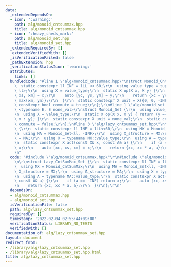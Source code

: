 ```yaml
---
data:
  _extendedDependsOn:
  - icon: ':warning:'
    path: alg/monoid_cntsummax.hpp
    title: alg/monoid_cntsummax.hpp
  - icon: ':heavy_check_mark:'
    path: alg/monoid_set.hpp
    title: alg/monoid_set.hpp
  _extendedRequiredBy: []
  _extendedVerifiedWith: []
  _isVerificationFailed: false
  _pathExtension: hpp
  _verificationStatusIcon: ':warning:'
  attributes:
    links: []
  bundledCode: "#line 1 \"alg/monoid_cntsummax.hpp\"\nstruct Monoid_CntSumMax {\r\n\
    \  static constexpr ll INF = 1LL << 60;\r\n  using value_type = tuple<ll, ll,\
    \ ll>;\r\n  using X = value_type;\r\n  static X op(X x, X y) {\r\n    auto [xc,\
    \ xs, xm] = x;\r\n    auto [yc, ys, ym] = y;\r\n    return {xc + yc, xs + ys,\
    \ max(xm, ym)};\r\n  }\r\n  static constexpr X unit = X({0, 0, -INF});\r\n  static\
    \ constexpr bool commute = true;\r\n};\r\n#line 1 \"alg/monoid_set.hpp\"\ntemplate\
    \ <typename E, E none_val>\r\nstruct Monoid_Set {\r\n  using value_type = E;\r\
    \n  using X = value_type;\r\n  static X op(X x, X y) { return (y == none_val ?\
    \ x : y); }\r\n  static constexpr X unit = none_val;\r\n  static constexpr bool\
    \ commute = false;\r\n};\n#line 3 \"alg/lazy_cntsummax_set.hpp\"\n\r\nstruct Lazy_CntSumMax_Set\
    \ {\r\n  static constexpr ll INF = 1LL<<60;\r\n  using MX = Monoid_CntSumMax;\r\
    \n  using MA = Monoid_Set<ll, -INF>;\r\n  using X_structure = MX;\r\n  using A_structure\
    \ = MA;\r\n  using X = typename MX::value_type;\r\n  using A = typename MA::value_type;\r\
    \n  static constexpr X act(const X& x, const A& a) {\r\n    if (a == -INF) return\
    \ x;\r\n    auto [xc, xs, xm] = x;\r\n    return {xc, xc * a, a};\r\n  }\r\n};\r\
    \n"
  code: "#include \"alg/monoid_cntsummax.hpp\"\r\n#include \"alg/monoid_set.hpp\"\r\
    \n\r\nstruct Lazy_CntSumMax_Set {\r\n  static constexpr ll INF = 1LL<<60;\r\n\
    \  using MX = Monoid_CntSumMax;\r\n  using MA = Monoid_Set<ll, -INF>;\r\n  using\
    \ X_structure = MX;\r\n  using A_structure = MA;\r\n  using X = typename MX::value_type;\r\
    \n  using A = typename MA::value_type;\r\n  static constexpr X act(const X& x,\
    \ const A& a) {\r\n    if (a == -INF) return x;\r\n    auto [xc, xs, xm] = x;\r\
    \n    return {xc, xc * a, a};\r\n  }\r\n};\r\n"
  dependsOn:
  - alg/monoid_cntsummax.hpp
  - alg/monoid_set.hpp
  isVerificationFile: false
  path: alg/lazy_cntsummax_set.hpp
  requiredBy: []
  timestamp: '2022-02-04 02:55:44+09:00'
  verificationStatus: LIBRARY_NO_TESTS
  verifiedWith: []
documentation_of: alg/lazy_cntsummax_set.hpp
layout: document
redirect_from:
- /library/alg/lazy_cntsummax_set.hpp
- /library/alg/lazy_cntsummax_set.hpp.html
title: alg/lazy_cntsummax_set.hpp
---
```


